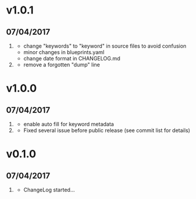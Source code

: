 # v1.0.1
## 07/04/2017
1. [](#improved)
    * change "keywords" to "keyword" in source files to avoid confusion
    * minor changes in blueprints.yaml
    * change date format in CHANGELOG.md
1. [](#bugfix)
    * remove a forgotten "dump" line

# v1.0.0
## 07/04/2017
1. [](#improved)
    * enable auto fill for keyword metadata
1. [](#bugfix)
    * Fixed several issue before public release (see commit list for details)

# v0.1.0
## 07/04/2017

1. [](#new)
    * ChangeLog started...
